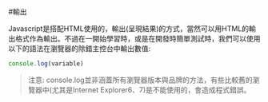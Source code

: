 #輸出

Javascript是搭配HTML使用的，輸出(呈現結果)的方式，當然可以用HTML的輸出格式作為輸出。不過在一開始學習時，或是在開發時簡單測試時，我們可以使用以下的語法在瀏覽器的除錯主控台中輸出數值:

```js
console.log(variable)
```

> 注意: console.log並非涵蓋所有瀏覽器版本與品牌的方法，有些比較舊的瀏覽器中(尤其是Internet Explorer6、7)是不能使用的，會造成程式錯誤。